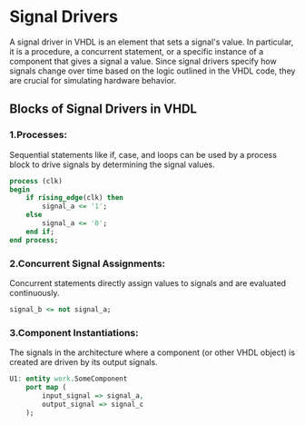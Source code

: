 # Signal Drivers
A signal driver in VHDL is an element that sets a signal's value. In particular, it is a procedure, a concurrent statement, or a specific instance of a component that gives a signal a value. Since signal drivers specify how signals change over time based on the logic outlined in the VHDL code, they are crucial for simulating hardware behavior.
## Blocks of Signal Drivers in VHDL
### 1.Processes:
Sequential statements like if, case, and loops can be used by a process block to drive signals by determining the signal values.
```vhdl
process (clk)
begin
    if rising_edge(clk) then
        signal_a <= '1';
    else
        signal_a <= '0';
    end if;
end process;
```
### 2.Concurrent Signal Assignments:
Concurrent statements directly assign values to signals and are evaluated continuously.

```vhdl
signal_b <= not signal_a;
```

### 3.Component Instantiations:
The signals in the architecture where a component (or other VHDL object) is created are driven by its output signals.
```vhdl
U1: entity work.SomeComponent
    port map (
        input_signal => signal_a,
        output_signal => signal_c
    );
```
